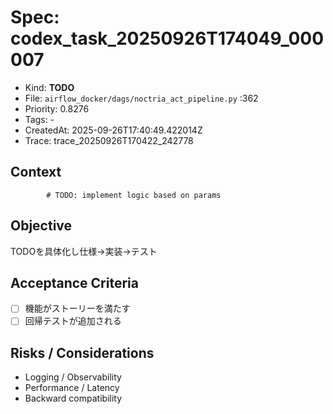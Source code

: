 # Spec: codex_task_20250926T174049_000007
- Kind: **TODO**
- File: `airflow_docker/dags/noctria_act_pipeline.py` :362
- Priority: 0.8276
- Tags: -
- CreatedAt: 2025-09-26T17:40:49.422014Z
- Trace: trace_20250926T170422_242778

## Context
```
        # TODO: implement logic based on params
```

## Objective
TODOを具体化し仕様→実装→テスト

## Acceptance Criteria
- [ ] 機能がストーリーを満たす
- [ ] 回帰テストが追加される

## Risks / Considerations
- Logging / Observability
- Performance / Latency
- Backward compatibility
